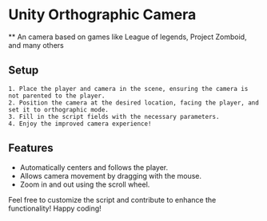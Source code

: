 # Unity Orthographic Camera

** An camera based on games like League of legends, Project Zomboid, and many others

## **Setup**
    1. Place the player and camera in the scene, ensuring the camera is not parented to the player.
    2. Position the camera at the desired location, facing the player, and set it to orthographic mode.
    3. Fill in the script fields with the necessary parameters.
    4. Enjoy the improved camera experience!

## **Features**
  - Automatically centers and follows the player.
  - Allows camera movement by dragging with the mouse.
  - Zoom in and out using the scroll wheel.

Feel free to customize the script and contribute to enhance the functionality! Happy coding!
